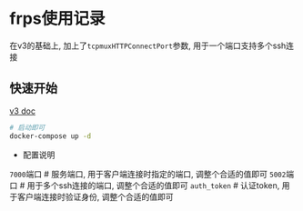 # frps使用记录

在v3的基础上, 加上了`tcpmuxHTTPConnectPort`参数, 用于一个端口支持多个ssh连接

## 快速开始

[v3 doc](https://github.com/183461750/doc-record/blob/main/docs/docker/dev_utls/dev-container/remote-ssh/frp/server/v3/doc.md)

```bash
# 启动即可
docker-compose up -d
```

- 配置说明

`7000`端口 # 服务端口, 用于客户端连接时指定的端口, 调整个合适的值即可
`5002`端口 # 用于多个ssh连接的端口, 调整个合适的值即可
`auth_token` # 认证token, 用于客户端连接时验证身份, 调整个合适的值即可
